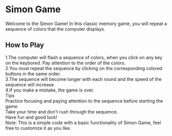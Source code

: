# Simon Game

Welcome to the Simon Game! In this classic memory game, you will repeat a sequence of colors that the computer displays.

## How to Play
1.The computer will flash a sequence of colors, when you click on any key on the keybored. Pay attention to the order of the colors.<br>
2.You must repeat the sequence by clicking on the corresponding colored buttons in the same order.<br>
3.The sequence will become longer with each round and the speed of the sequence will increase.<br>
4.If you make a mistake, the game is over.<br>
Tips <br>
Practice focusing and paying attention to the sequence before starting the game.<br>
Take your time and don't rush through the sequence.<br>
Have fun and good luck!<br>
Note: This is a simple code with a basic functionality of Simon Game, feel free to customize it as you like.<br>
